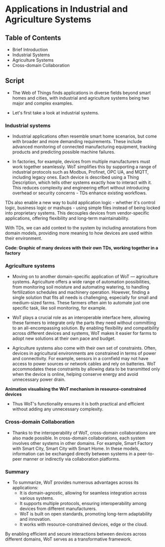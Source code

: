 # Applications in Industrial and Agriculture Systems

## Table of Contents

- Brief Introduction
- Industrial Systems
- Agriculture Systems
- Cross-domain Collaboration

## Script

- The Web of Things finds applications in diverse fields beyond smart homes and cities, with industrial and agriculture systems being two major and complex examples.

- Let's first take a look at industrial systems.

### Industrial systems

- Industrial applications often resemble smart home scenarios, but come with broader and more demanding requirements. These include advanced monitoring of connected manufacturing equipment, tracking products and predicting possible machine failures.

- In factories, for example, devices from multiple manufacturers must work together seamlessly. WoT simplifies this by supporting a range of industrial protocols such as Modbus, Profinet, OPC UA, and MQTT, including legacy ones. Each device is described using a Thing Description, which tells other systems exactly how to interact with it. This reduces complexity and engineering effort without introducing overhead or security concerns - TDs enhance existing workflows.

TDs also enable a new way to build application logic - whether it's control logic, business logic or mashups - using simple files instead of being locked into proprietary systems. This decouples devices from vendor-specific applications, offering flexibility and long-term maintainability.

With TDs, we can add context to the system by including annotations from domain models, providing more meaning to how devices are used within their environment.

**Code: Graphic of many devices with their own TDs, working together in a factory**

### Agriculture systems

- Moving on to another domain-specific application of WoT — agriculture systems. Agriculture offers a wide range of automation possibilities, from monitoring soil moisture and automating watering, to handling fertilization schedules and machinery operation. However, finding a single solution that fits all needs is challenging, especially for small and medium-sized farms. These farmers often aim to automate just one specific task, like soil monitoring, for example.

- WoT plays a crucial role as an interoperable interface here, allowing these farmers to integrate only the parts they need without committing to an all-encompassing solution. By enabling flexibility and compatibility across different devices and systems, WoT makes it easier for farms to adopt new solutions at their own pace and budget.

- Agriculture systems also come with their own set of constraints. Often, devices in agricultural environments are constrained in terms of power and connectivity. For example, sensors in a cornfield may not have access to power sources or network cables and rely on batteries. WoT accommodates these constraints by allowing data to be transmitted only when the device is online, helping conserve energy and avoid unnecessary power drain.

**Animation visualising the WoT mechanism in resource-constrained devices**

- Thus WoT's functionality ensures it is both practical and efficient without adding any unnecessary complexity.

### Cross-domain Collaboration

- Thanks to the interoperability of WoT, cross-domain collaborations are also made possible. In cross-domain collaborations, each system involves other systems in other domains. For example, Smart Factory with Smart City, Smart City with Smart Home. In these models, information can be exchanged directly between systems in a peer-to-peer manner or indirectly via collaboration platforms.

### Summary

- To summarize, WoT provides numerous advantages across its applications:
    - It is domain-agnostic, allowing for seamless integration across various systems.
    - It supports multiple protocols, ensuring interoperability among devices from different manufacturers.
    - WoT is built on open standards, promoting long-term adaptability and innovation.
    - It works with resource-constrained devices, edge or the cloud.

By enabling efficient and secure interactions between devices across different domains, WoT serves as a transformative framework.
